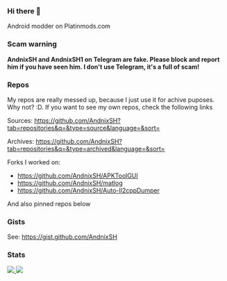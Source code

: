 ### Hi there 👋

Android modder on Platinmods.com

### Scam warning

**AndnixSH and AndnixSH1 on Telegram are fake. Please block and report him if you have seen him. I don't use Telegram, it's a full of scam!**

### Repos

My repos are really messed up, because I just use it for achive puposes. Why not? :D. If you want to see my own repos, check the following links

Sources: https://github.com/AndnixSH?tab=repositories&q=&type=source&language=&sort=

Archives: https://github.com/AndnixSH?tab=repositories&q=&type=archived&language=&sort=

Forks I worked on:
- https://github.com/AndnixSH/APKToolGUI
- https://github.com/AndnixSH/matlog
- https://github.com/AndnixSH/Auto-Il2cppDumper

And also pinned repos below

### Gists

See: https://gist.github.com/AndnixSH

### Stats
<p>
<a href="https://github.com/alex5402">
<img src="https://github-readme-stats.vercel.app/api?username=AndnixSH&show_icons=true&theme=dark"/>
<img src="https://github-readme-stats-eight-theta.vercel.app/api/top-langs/?username=AndnixSH&layout=compact&langs_count=8&theme=dark"/>
</a>
</p>
